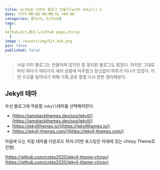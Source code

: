 ```yaml
---
title: Github 나만의 블로그 만들기(with Jekyll)-1
date: YYYY-MM-DD HH:MM:SS +09:00
categories: [Tech, Github]
tags:
  [
Github,Git,블로그,Github page,chirpy
  ]
image : /assets/img/Git_Hub.png
pin: false
published: false
---
```


>사실 이미 블로그는 만들어져 있지만 잘 정리된 블로그도 많았다. 하지만 그대로 따라 하다가 여러가지 에러 상황에 마주쳤고 정신없이 하루가 지나가 있었다. 이런 수모를 덜어내기 위해 기록,공유 할겸 다시 한번 정리해본다.

## Jekyll 테마 

우선 블로그에 적용할 `Jekyll`테마를 선택해야한다.

* [https://jamstackthemes.dev/ssg/jekyll/](https://jamstackthemes.dev/ssg/jekyll/)
* [https://jekyllthemes.io/](https://jekyllthemes.io/)
* [https://jekyll-themes.com/](https://jekyll-themes.com/)


마음에 드는 지킬 테마를 다운로드 하자.(이번 포스팅은 아래에 있는 chirpy Theme로 진행)

[https://github.com/cotes2020/jekyll-theme-chirpy](https://github.com/cotes2020/jekyll-theme-chirpy)


